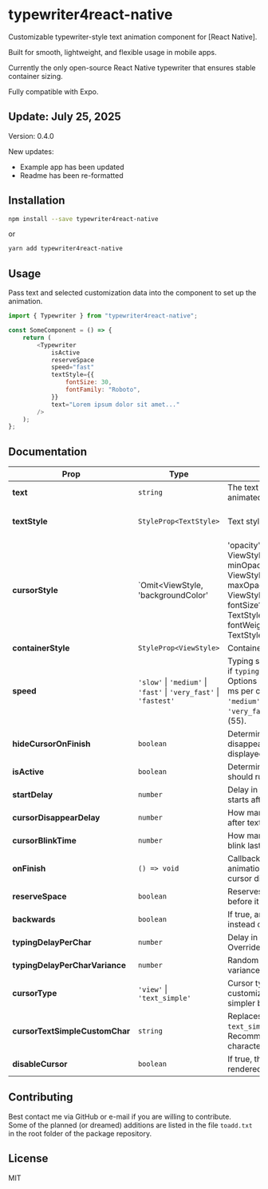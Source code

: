# typewriter4react-native

Customizable typewriter-style text animation component for [React Native].

Built for smooth, lightweight, and flexible usage in mobile apps.

Currently the only open-source React Native typewriter that ensures stable container sizing.

Fully compatible with Expo.

## Update: July 25, 2025

Version: 0.4.0

New updates:

- Example app has been updated
- Readme has been re-formatted

## Installation

```bash
npm install --save typewriter4react-native
```

or

```bash
yarn add typewriter4react-native
```

## Usage

Pass text and selected customization data into the component to set up the animation.

```javascript
import { Typewriter } from "typewriter4react-native";

const SomeComponent = () => {
    return (
        <Typewriter
            isActive
            reserveSpace
            speed="fast"
            textStyle={{
                fontSize: 30,
                fontFamily: "Roboto",
            }}
            text="Lorem ipsum dolor sit amet..."
        />
    );
};
```

## Documentation

| Prop                           | Type                                                                                                                                                                                                                                        | Description                                                                                                                                                                                                                                               | Default                                                                                                                                       |
| ------------------------------ | ------------------------------------------------------------------------------------------------------------------------------------------------------------------------------------------------------------------------------------------- | --------------------------------------------------------------------------------------------------------------------------------------------------------------------------------------------------------------------------------------------------------- | --------------------------------------------------------------------------------------------------------------------------------------------- |
| **text**                       | `string`                                                                                                                                                                                                                                    | The text string that is to be animated.                                                                                                                                                                                                                     | —                                                                                                                                             |
| **textStyle**                  | `StyleProp<TextStyle>`                                                                                                                                                                                                                      | Text style.                                                                                                                                                                                                                                               | `{ fontSize: DEFAULT_FONTSIZE_VALUE, color: 'black', flexWrap: 'wrap' }`                                                                      |
| **cursorStyle**                | `Omit<ViewStyle, 'backgroundColor' | 'opacity'> & { color?: ViewStyle['backgroundColor']; minOpacity?: ViewStyle['opacity']; maxOpacity?: ViewStyle['opacity']; fontSize?: TextStyle['fontSize']; fontWeight?: TextStyle['fontWeight']; }` | Cursor style. Size/position are derived from the font size by default (unless explicit values are stated). Opacity is controlled by `minOpacity` & `maxOpacity`.                                                                                             | `{ height: fontSize * 0.6, width: fontSize * 0.1, minOpacity: 0, maxOpacity: 1, transform: [{ translateX: fontSize / 3 }, { scale: 1.75 }] }` |
| **containerStyle**             | `StyleProp<ViewStyle>`                                                                                                                                                                                                                      | Container style.                                                                                                                                                                                                                                          | —                                                                                                                                             |
| **speed**                      | `'slow'` &#124; `'medium'` &#124; `'fast'` &#124; `'very_fast'` &#124; `'fastest'`                                                                                                                  | Typing speed presets. Ignored if `typingDelayPerChar` is set. Options (equivalent values in ms per char): `'slow'` (150), `'medium'` (125), `'fast'` (100), `'very_fast'` (75), `'fastest'` (55).                                                          | `'fast'`                                                                                                                                      |
| **hideCursorOnFinish**         | `boolean`                                                                                                                                                                                                                                   | Determines if the cursor disappears after the text is displayed.                                                                                                                                                                                            | `true`                                                                                                                                        |
| **isActive**                   | `boolean`                                                                                                                                                                                                                                   | Determines if the animation should run.                                                                                                                                                                                                                     | `true`                                                                                                                                        |
| **startDelay**                 | `number`                                                                                                                                                                                                                                    | Delay in ms before animation starts after activation.                                                                                                                                                                                                     | —                                                                                                                                             |
| **cursorDisappearDelay**       | `number`                                                                                                                                                                                                                                    | How many ms the cursor stays after text is displayed.                                                                                                                                                                                                     | —                                                                                                                                             |
| **cursorBlinkTime**            | `number`                                                                                                                                                                                                                                    | How many ms a single cursor blink lasts.                                                                                                                                                                                                                  | `200`                                                                                                                                         |
| **onFinish**                   | `() => void`                                                                                                                                                                                                                                | Callback when typing animation finishes (before cursor disappears).                                                                                                                                                                                        | —                                                                                                                                             |
| **reserveSpace**               | `boolean`                                                                                                                                                                                                                                   | Reserves space for the text before it appears.                                                                                                                                                                                                            | `true`                                                                                                                                        |
| **backwards**                  | `boolean`                                                                                                                                                                                                                                   | If true, animation erases text instead of typing it.                                                                                                                                                                                                      | —                                                                                                                                             |
| **typingDelayPerChar**         | `number`                                                                                                                                                                                                                                    | Delay in ms per character. Overrides `speed`.                                                                                                                                                                                                             | Derived from `speed`                                                                                                                          |
| **typingDelayPerCharVariance** | `number`                                                                                                                                                                                                                                    | Random additional delay variance per character.                                                                                                                                                                                                           | `100`                                                                                                                                         |
| **cursorType**                 | `'view'` &#124; `'text_simple'`                                                                                                                                                                                                             | Cursor type. `'view'` is customizable; `'text_simple'` is simpler but more limited.                                                                                                                                                                        | `'view'`                                                                                                                                      |
| **cursorTextSimpleCustomChar** | `string`                                                                                                                                                                                                                                    | Replaces the &#124; string in `text_simple` cursor. Recommended single character.                                                                                                                                                                             | —                                                                                                                                             |
| **disableCursor**              | `boolean`                                                                                                                                                                                                                                   | If true, the cursor isn't rendered.                                                                                                                                                                                                                        | `false`                                                                                                                                       |

## Contributing

Best contact me via GitHub or e-mail if you are willing to contribute.  
Some of the planned (or dreamed) additions are listed in the file `toadd.txt` in the root folder of the package repository.

## License

MIT
